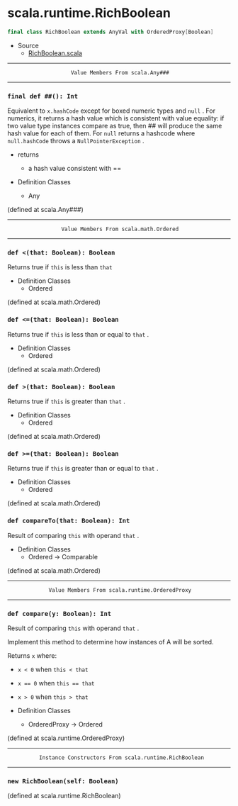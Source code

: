 
#                          scala.runtime.RichBoolean                          #

```scala
final class RichBoolean extends AnyVal with OrderedProxy[Boolean]
```

* Source
  * [RichBoolean.scala](https://github.com/scala/scala/tree/6d09a1ba5f/src/library/scala/runtime/RichBoolean.scala#L1)


--------------------------------------------------------------------------------
                        Value Members From scala.Any###
--------------------------------------------------------------------------------


### `final def ##(): Int`                                                    ###

Equivalent to `x.hashCode` except for boxed numeric types and `null` . For
numerics, it returns a hash value which is consistent with value equality: if
two value type instances compare as true, then ## will produce the same hash
value for each of them. For `null` returns a hashcode where `null.hashCode`
throws a `NullPointerException` .

* returns
  * a hash value consistent with ==

* Definition Classes
  * Any

(defined at scala.Any###)


--------------------------------------------------------------------------------
                     Value Members From scala.math.Ordered
--------------------------------------------------------------------------------


### `def <(that: Boolean): Boolean`                                          ###

Returns true if `this` is less than `that`

* Definition Classes
  * Ordered

(defined at scala.math.Ordered)


### `def <=(that: Boolean): Boolean`                                         ###

Returns true if `this` is less than or equal to `that` .

* Definition Classes
  * Ordered

(defined at scala.math.Ordered)


### `def >(that: Boolean): Boolean`                                          ###

Returns true if `this` is greater than `that` .

* Definition Classes
  * Ordered

(defined at scala.math.Ordered)


### `def >=(that: Boolean): Boolean`                                         ###

Returns true if `this` is greater than or equal to `that` .

* Definition Classes
  * Ordered

(defined at scala.math.Ordered)


### `def compareTo(that: Boolean): Int`                                      ###

Result of comparing `this` with operand `that` .

* Definition Classes
  * Ordered → Comparable

(defined at scala.math.Ordered)


--------------------------------------------------------------------------------
                 Value Members From scala.runtime.OrderedProxy
--------------------------------------------------------------------------------


### `def compare(y: Boolean): Int`                                           ###

Result of comparing `this` with operand `that` .

Implement this method to determine how instances of A will be sorted.

Returns `x` where:

*  `x < 0` when `this < that`
*  `x == 0` when `this == that`
*  `x > 0` when `this > that`

* Definition Classes
  * OrderedProxy → Ordered

(defined at scala.runtime.OrderedProxy)


--------------------------------------------------------------------------------
              Instance Constructors From scala.runtime.RichBoolean
--------------------------------------------------------------------------------


### `new RichBoolean(self: Boolean)`                                         ###
(defined at scala.runtime.RichBoolean)
